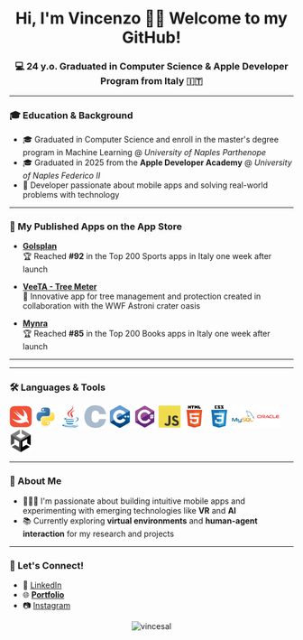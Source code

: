 <h1 align="center">Hi, I'm Vincenzo 👋🏻 Welcome to my GitHub!</h1>

<h3 align="center">💻 24 y.o. Graduated in Computer Science & Apple Developer Program from Italy 🇮🇹</h3>

---

### 🎓 Education & Background

- 🎓 Graduated in Computer Science and enroll in the master's degree program in Machine Learning @ *University of Naples Parthenope*
- 🎓 Graduated in 2025 from the **Apple Developer Academy** @ *University of Naples Federico II*
- 📱 Developer passionate about mobile apps and solving real-world problems with technology

---

### 🚀 My Published Apps on the App Store

- **[Golsplan](https://apps.apple.com/it/app/golsplan/id6744357844)**  
  🏆 Reached **#92** in the Top 200 Sports apps in Italy one week after launch

- **[VeeTA - Tree Meter](https://apps.apple.com/it/app/veeta-tree-meter/id6746959379)**  
  🌳 Innovative app for tree management and protection created in collaboration with the WWF Astroni crater oasis

- **[Mynra](https://apps.apple.com/it/app/mynra/id6749180815)**  
  🏆 Reached **#85** in the Top 200 Books apps in Italy one week after launch

---
---
### 🛠️ Languages & Tools

<p align="left">
  <img src="https://raw.githubusercontent.com/devicons/devicon/master/icons/swift/swift-original.svg" alt="swift" width="40" height="40"/>
  <img src="https://raw.githubusercontent.com/devicons/devicon/master/icons/python/python-original.svg" alt="python" width="40" height="40"/>
  <img src="https://raw.githubusercontent.com/devicons/devicon/master/icons/java/java-original.svg" alt="java" width="40" height="40"/>
  <img src="https://raw.githubusercontent.com/devicons/devicon/master/icons/c/c-original.svg" alt="c" width="40" height="40"/>
  <img src="https://raw.githubusercontent.com/devicons/devicon/master/icons/cplusplus/cplusplus-original.svg" alt="cplusplus" width="40" height="40"/>
  <img src="https://raw.githubusercontent.com/devicons/devicon/master/icons/csharp/csharp-original.svg" alt="csharp" width="40" height="40"/>
  <img src="https://raw.githubusercontent.com/devicons/devicon/master/icons/javascript/javascript-original.svg" alt="javascript" width="40" height="40"/>
  <img src="https://raw.githubusercontent.com/devicons/devicon/master/icons/html5/html5-original-wordmark.svg" alt="html5" width="40" height="40"/>
  <img src="https://raw.githubusercontent.com/devicons/devicon/master/icons/css3/css3-original-wordmark.svg" alt="css3" width="40" height="40"/>
  <img src="https://raw.githubusercontent.com/devicons/devicon/master/icons/mysql/mysql-original-wordmark.svg" alt="mysql" width="40" height="40"/>
  <img src="https://raw.githubusercontent.com/devicons/devicon/master/icons/oracle/oracle-original.svg" alt="oracle" width="40" height="40"/>
  <img src="https://raw.githubusercontent.com/devicons/devicon/master/icons/unity/unity-original.svg" alt="unity" width="40" height="40"/>
</p>

---
### 📌 About Me

- 👨🏻‍💻 I'm passionate about building intuitive mobile apps and experimenting with emerging technologies like **VR** and **AI**
- 📚 Currently exploring **virtual environments** and **human-agent interaction** for my research and projects
---
### 🔗 Let's Connect!

- 💼 [LinkedIn](https://www.linkedin.com/in/vincesal)
- 🌐 [**Portfolio**](https://vincenzosalzano.my.canva.site/)
- 📷 [Instagram](https://www.instagram.com/vincesal_)

<p align="center">
  <img src="https://komarev.com/ghpvc/?username=vincesal&label=Profile%20views&color=0e75b6&style=flat" alt="vincesal" />
</p>







